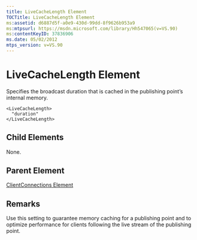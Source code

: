 ```yaml
---
title: LiveCacheLength Element
TOCTitle: LiveCacheLength Element
ms:assetid: d6887d5f-a0e9-430d-99dd-8f9626b953a9
ms:mtpsurl: https://msdn.microsoft.com/library/Hh547065(v=VS.90)
ms:contentKeyID: 37836906
ms.date: 05/02/2012
mtps_version: v=VS.90
---
```


# LiveCacheLength Element

Specifies the broadcast duration that is cached in the publishing point’s internal memory.

    <LiveCacheLength>
      "duration"
    </LiveCacheLength>

## Child Elements

None.

## Parent Element

[ClientConnections Element](clientconnections-element.md)

## Remarks

Use this setting to guarantee memory caching for a publishing point and to optimize performance for clients following the live stream of the publishing point.
